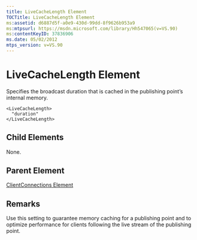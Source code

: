 ```yaml
---
title: LiveCacheLength Element
TOCTitle: LiveCacheLength Element
ms:assetid: d6887d5f-a0e9-430d-99dd-8f9626b953a9
ms:mtpsurl: https://msdn.microsoft.com/library/Hh547065(v=VS.90)
ms:contentKeyID: 37836906
ms.date: 05/02/2012
mtps_version: v=VS.90
---
```


# LiveCacheLength Element

Specifies the broadcast duration that is cached in the publishing point’s internal memory.

    <LiveCacheLength>
      "duration"
    </LiveCacheLength>

## Child Elements

None.

## Parent Element

[ClientConnections Element](clientconnections-element.md)

## Remarks

Use this setting to guarantee memory caching for a publishing point and to optimize performance for clients following the live stream of the publishing point.
